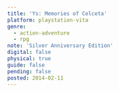 ```yaml
---
title: 'Ys: Memories of Celceta'
platform: playstation-vita
genre:
  - action-adventure
  - rpg
note: 'Silver Anniversary Edition'
digital: false
physical: true
guide: false
pending: false
posted: 2014-02-11
---
```

